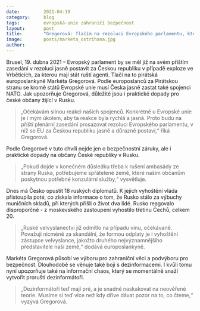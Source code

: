 ```yaml
---
date:         2021-04-19
category:     blog
tags:         evropská-unie zahraničí bezpečnost
layout:       post
title:        "Gregorová: Tlačím na rezoluci Evropského parlamentu, která se za Česko jasně postaví"
image:        posts/marketa_ostrihana.jpg
author:       
---
```




Brusel, 19. dubna 2021 – Evropský parlament by se měl již na svém příštím zasedání v rezoluci jasně postavit za Českou republiku v případě exploze ve Vrběticích, za kterou mají stát ruští agenti. Tlačí na to pirátská europoslankyně Markéta Gregorová. Podle europoslanců za Pirátskou stranu se kromě států Evropské unie musí Česka jasně zastat také spojenci NATO. Jak upozorňuje Gregorová, důležité jsou i praktické dopady pro české občany žijící v Rusku.

> „Očekávám silnou reakci našich spojenců. Konkrétně u Evropské unie je i mým úkolem, aby ta reakce byla rychlá a jasná. Proto budu na příští plenární zasedání prosazovat rezoluci Evropského parlamentu, v níž se EU za Českou republiku jasně a důrazně postaví,“ říká Gregorová.

Podle Gregorové v tuto chvíli nejde jen o bezpečnostní záruky, ale i praktické dopady na občany České republiky v Rusku. 

> „Pokud dojde v konečném důsledku třeba k rušení ambasády ze strany Ruska, potřebujeme spřátelené země, které našim občanům poskytnou potřebné konzulární služby,“ vysvětluje.

Dnes má Česko opustit 18 ruských diplomatů. K jejich vyhoštění vláda přistoupila poté, co získala informace o tom, že Rusko stálo za výbuchy muničních skladů, při kterých přišli o život dva lidé. Rusko reagovalo disproporčně - z moskevského zastoupení vyhostilo třetinu Čechů, celkem 20. 

> „Ruské velvyslanectví již odmítlo na případu vinu, očekávaně. Považuji nicméně za skandální, že formou odplaty je i vyhoštění zástupce velvyslance, jakožto druhého nejvýznamnějšího představitele naší země,“ dodává europoslankyně.

Markéta Gregorová působí ve výboru pro zahraniční věci a podvýboru pro bezpečnost. Dlouhodobě se věnuje také boji s dezinformacemi. I kvůli tomu nyní upozorňuje také na informační chaos, který se momentálně snaží vytvořit proruští dezinformátoři.

> „Dezinformátoři teď mají pré, a je snadné naskakovat na neověřené teorie. Musíme si teď více než kdy dříve dávat pozor na to, co čteme,“ vyzývá Gregorová. 
